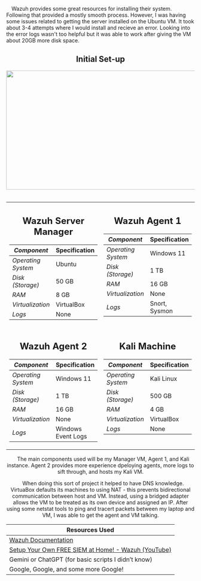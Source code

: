 &emsp;Wazuh provides some great resources for installing their system. Following that provided a mostly smooth process.
However, I was having some issues related to getting the server installed on the Ubuntu VM. It took about 3-4 attempts 
where I would install and recieve an error. Looking into the error logs wasn't too helpful but it was able to work after
giving the VM about 20GB more disk space.




<div align="center">
  
  ## Initial Set-up

 <img width="1137" height="318" alt="image" src="https://github.com/user-attachments/assets/0d3e14f2-c945-4898-88b5-974b1c9f5e8f" />
<br>
<br>
<table>
  <tr>
    <td width="50%" valign="top">

  <div align="center"><h2>Wazuh Server Manager</h2></div>

  | *Component*       | Specification |
  |-------------------|---------------|
  | *Operating System*| Ubuntu        |
  | *Disk (Storage)*  | 50 GB         |
  | *RAM*             | 8 GB          |
  | *Virtualization*  | VirtualBox    |
  | *Logs*            | None          |

  </td>
    <td width="50%" valign="top">

  <div align="center"><h2>Wazuh Agent 1</h2></div>

  | *Component*       | Specification |
  |-------------------|---------------|
  | *Operating System*| Windows 11    |
  | *Disk (Storage)*  | 1 TB          |
  | *RAM*             | 16 GB         |
  | *Virtualization*  | None          |
  | *Logs*            | Snort, Sysmon |

  </td>
  </tr>
  <tr>
    <td width="50%" valign="top">

  <div align="center"><h2>Wazuh Agent 2</h2></div>

  | *Component*       | Specification |
  |-------------------|---------------|
  | *Operating System*| Windows 11    |
  | *Disk (Storage)*  | 1 TB          |
  | *RAM*             | 16 GB         |
  | *Virtualization*  | None          |
  | *Logs*            | Windows Event Logs |

  </td>
    <td width="50%" valign="top">

  <div align="center"><h2>Kali Machine</h2></div>

  | *Component*       | Specification |
  |-------------------|---------------|
  | *Operating System*| Kali Linux    |
  | *Disk (Storage)*  | 500 GB        |
  | *RAM*             | 4 GB          |
  | *Virtualization*  | VirtualBox    |
  | *Logs*            | None          |

  </td>
  </tr>
</table>
&emsp;The main components used will be my Manager VM, Agent 1, and Kali instance. Agent 2 provides more experience dpeloying
agents, more logs to sift through, and hosts my Kali VM. 

&emsp;When doing this sort of project it helped to have DNS knowledge. VirtuaBox defaults its machines to using NAT - this 
prevents bidirectional communication between host and VM. Instead, using a bridged adapter allows the VM to be treated
as its own device and assigned an IP. After using some netstat tools to ping and tracert packets between my laptop
and VM, I was able to get the agent and VM talking.
<div align="center">

| Resources Used |
|----------|
| [Wazuh Documentation](https://documentation.wazuh.com/current/quickstart.html) |
| [Setup Your Own FREE SIEM at Home! - Wazuh (YouTube)](https://youtu.be/bltbJ2TUQWU?si=L07PNs15z8w26U6v) |
| Gemini or ChatGPT (for basic scripts I didn’t know) |
| Google, Google, and some more Google! |

</div>
